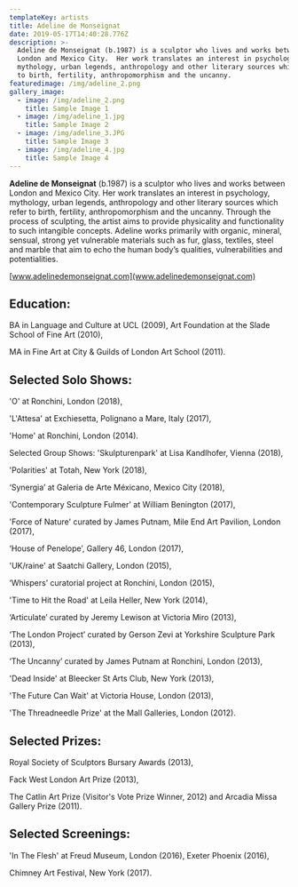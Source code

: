 ```yaml
---
templateKey: artists
title: Adeline de Monseignat
date: 2019-05-17T14:40:28.776Z
description: >-
  Adeline de Monseignat (b.1987) is a sculptor who lives and works between
  London and Mexico City.  Her work translates an interest in psychology,
  mythology, urban legends, anthropology and other literary sources which refer
  to birth, fertility, anthropomorphism and the uncanny.
featuredimage: /img/adeline_2.png
gallery_image:
  - image: /img/adeline_2.png
    title: Sample Image 1
  - image: /img/adeline_1.jpg
    title: Sample Image 2
  - image: /img/adeline_3.JPG
    title: Sample Image 3
  - image: /img/adeline_4.jpg
    title: Sample Image 4
---
```

**Adeline de Monseignat** (b.1987) is a sculptor who lives and works between London and Mexico City.  Her work translates an interest in psychology, mythology, urban legends, anthropology and other literary sources which refer to birth, fertility, anthropomorphism and the uncanny.  Through the process of sculpting, the artist aims to provide physicality and functionality to such intangible concepts.  Adeline works primarily with organic, mineral, sensual, strong yet vulnerable materials such as fur, glass, textiles, steel and marble that aim to echo the human body’s qualities, vulnerabilities and potentialities.



[www.adelinedemonseignat.com](www.adelinedemonseignat.com)



## **Education:**

BA in Language and Culture at UCL (2009), Art Foundation at the Slade School of Fine Art (2010), 

MA in Fine Art at City & Guilds of London Art School (2011).  

## **Selected Solo Shows:**

 'O' at Ronchini, London (2018),

 'L'Attesa' at Exchiesetta, Polignano a Mare, Italy (2017), 

'Home' at Ronchini, London (2014).  

Selected Group Shows: 'Skulpturenpark' at Lisa Kandlhofer, Vienna (2018), 

'Polarities' at Totah, New York (2018), 

‘Synergia’ at Galeria de Arte Méxicano, Mexico City (2018), 

'Contemporary Sculpture Fulmer' at William Benington (2017), 

'Force of Nature' curated by James Putnam, Mile End Art Pavilion, London (2017), 

‘House of Penelope’, Gallery 46, London (2017), 

'UK/raine' at Saatchi Gallery, London (2015), 

‘Whispers’ curatorial project at Ronchini, London (2015), 

'Time to Hit the Road' at Leila Heller, New York (2014),

 ‘Articulate’ curated by Jeremy Lewison at Victoria Miro (2013), 

‘The London Project’ curated by Gerson Zevi at Yorkshire Sculpture Park (2013), 

‘The Uncanny’ curated by James Putnam at Ronchini, London (2013), 

'Dead Inside' at Bleecker St Arts Club, New York (2013), 

'The Future Can Wait' at Victoria House, London (2013),

'The Threadneedle Prize' at the Mall Galleries, London (2012). 

## Selected Prizes:

Royal Society of Sculptors Bursary Awards (2013), 

Fack West London Art Prize (2013), 

The Catlin Art Prize (Visitor's Vote Prize Winner, 2012) and Arcadia Missa Gallery Prize (2011). 

## Selected Screenings:

'In The Flesh' at Freud Museum, London (2016), Exeter Phoenix (2016), 

Chimney Art Festival, New York (2017).
